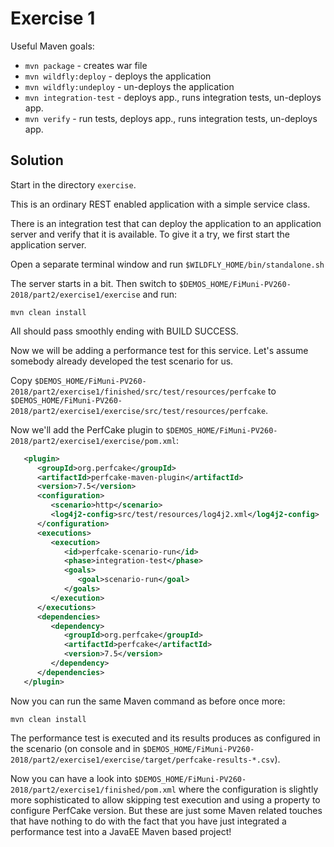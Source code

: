 Exercise 1
==========

Useful Maven goals:

 * `mvn package` - creates war file
 * `mvn wildfly:deploy` - deploys the application
 * `mvn wildfly:undeploy` - un-deploys the application
 * `mvn integration-test` - deploys app., runs integration tests, un-deploys app.
 * `mvn verify` - run tests, deploys app., runs integration tests, un-deploys app.

Solution
--------

Start in the directory `exercise`.

This is an ordinary REST enabled application with a simple service class.

There is an integration test that can deploy the application to an application server and
verify that it is available. To give it a try, we first start the application server.

Open a separate terminal window and run
`$WILDFLY_HOME/bin/standalone.sh`

The server starts in a bit. Then switch to `$DEMOS_HOME/FiMuni-PV260-2018/part2/exercise1/exercise` and run:

`mvn clean install`

All should pass smoothly ending with BUILD SUCCESS.

Now we will be adding a performance test for this service. Let's assume somebody already developed the test scenario for us.

Copy `$DEMOS_HOME/FiMuni-PV260-2018/part2/exercise1/finished/src/test/resources/perfcake` to `$DEMOS_HOME/FiMuni-PV260-2018/part2/exercise1/exercise/src/test/resources/perfcake`.

Now we'll add the PerfCake plugin to `$DEMOS_HOME/FiMuni-PV260-2018/part2/exercise1/exercise/pom.xml`:

```xml
   <plugin>
      <groupId>org.perfcake</groupId>
      <artifactId>perfcake-maven-plugin</artifactId>
      <version>7.5</version>
      <configuration>
         <scenario>http</scenario>
         <log4j2-config>src/test/resources/log4j2.xml</log4j2-config>
      </configuration>
      <executions>
         <execution>
            <id>perfcake-scenario-run</id>
            <phase>integration-test</phase>
            <goals>
               <goal>scenario-run</goal>
            </goals>
         </execution>
      </executions>
      <dependencies>
         <dependency>
            <groupId>org.perfcake</groupId>
            <artifactId>perfcake</artifactId>
            <version>7.5</version>
         </dependency>
      </dependencies>
   </plugin>
```

Now you can run the same Maven command as before once more:

`mvn clean install`

The performance test is executed and its results produces as configured in the scenario 
(on console and in `$DEMOS_HOME/FiMuni-PV260-2018/part2/exercise1/exercise/target/perfcake-results-*.csv`).

Now you can have a look into `$DEMOS_HOME/FiMuni-PV260-2018/part2/exercise1/finished/pom.xml` where the configuration
is slightly more sophisticated to allow skipping test execution and using a property to configure PerfCake
version. But these are just some Maven related touches that have nothing to do with the fact that you
have just integrated a performance test into a JavaEE Maven based project!